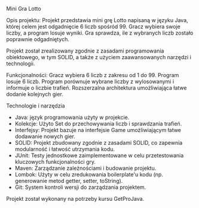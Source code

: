 Mini Gra Lotto

Opis projektu: 
Projekt przedstawia mini grę Lotto napisaną w języku Java, której celem jest odgadnięcie 6 liczb spośród 99. Gracz wybiera swoje liczby, a program losuje wyniki. Gra sprawdza, ile z wybranych liczb zostało poprawnie odgadniętych.

Projekt został zrealizowany zgodnie z zasadami programowania obiektowego, w tym SOLID, a także z użyciem zaawansowanych narzędzi i technologii.

Funkcjonalności: 
Gracz wybiera 6 liczb z zakresu od 1 do 99.
Program losuje 6 liczb.
Program porównuje wybrane liczby z wylosowanymi i informuje o liczbie trafień.
Rozszerzalna architektura umożliwiająca łatwe dodanie kolejnych gier.

Technologie i narzędzia
- Java: język programowania użyty w projekcie.
- Kolekcje: Użyto Set do przechowywania liczb i sprawdzania trafień.
- Interfejsy: Projekt bazuje na interfejsie Game umożliwiającym łatwe dodawanie nowych gier.
- SOLID: Projekt zbudowany zgodnie z zasadami SOLID, co zapewnia modularność i łatwość utrzymania kodu.
- JUnit: Testy jednostkowe zaimplementowane w celu przetestowania kluczowych funkcjonalności gry.
- Maven: Zarządzanie zależnościami i budowanie projektu.
- Lombok: Użyty w celu zredukowania boilerplate'u kodu (np. generowanie metod getter, setter, toString).
- Git: System kontroli wersji do zarządzania projektem.

Projekt został wykonany na potrzeby kursu GetProJava.
